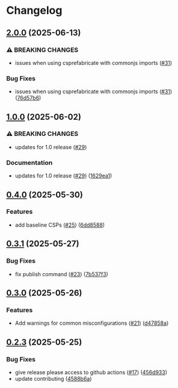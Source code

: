 # Changelog

## [2.0.0](https://github.com/JamesToohey/csprefabricate/compare/v1.0.0...v2.0.0) (2025-06-13)


### ⚠ BREAKING CHANGES

* issues when using csprefabricate with commonjs imports ([#31](https://github.com/JamesToohey/csprefabricate/issues/31))

### Bug Fixes

* issues when using csprefabricate with commonjs imports ([#31](https://github.com/JamesToohey/csprefabricate/issues/31)) ([76d57b6](https://github.com/JamesToohey/csprefabricate/commit/76d57b641813d10557069e0d5b119853212f4544))

## [1.0.0](https://github.com/JamesToohey/csprefabricate/compare/v0.4.0...v1.0.0) (2025-06-02)


### ⚠ BREAKING CHANGES

* updates for 1.0 release ([#29](https://github.com/JamesToohey/csprefabricate/issues/29))

### Documentation

* updates for 1.0 release ([#29](https://github.com/JamesToohey/csprefabricate/issues/29)) ([1629ea1](https://github.com/JamesToohey/csprefabricate/commit/1629ea1e415142a54f6bd538832dbca4cdf1f179))

## [0.4.0](https://github.com/JamesToohey/csprefabricate/compare/v0.3.1...v0.4.0) (2025-05-30)


### Features

* add baseline CSPs ([#25](https://github.com/JamesToohey/csprefabricate/issues/25)) ([6dd8588](https://github.com/JamesToohey/csprefabricate/commit/6dd858853d143de66979e74ba981844c2b1e28d3))

## [0.3.1](https://github.com/JamesToohey/csprefabricate/compare/v0.3.0...v0.3.1) (2025-05-27)


### Bug Fixes

* fix publish command ([#23](https://github.com/JamesToohey/csprefabricate/issues/23)) ([7b537f3](https://github.com/JamesToohey/csprefabricate/commit/7b537f337e20c188a89ddb3dd3f2ab5ddefade04))

## [0.3.0](https://github.com/JamesToohey/csprefabricate/compare/v0.2.3...v0.3.0) (2025-05-26)


### Features

* Add warnings for common misconfigurations ([#21](https://github.com/JamesToohey/csprefabricate/issues/21)) ([d47858a](https://github.com/JamesToohey/csprefabricate/commit/d47858a04b777edec738b0f8ead23845795597a5))

## [0.2.3](https://github.com/JamesToohey/csprefabricate/compare/0.2.2...v0.2.3) (2025-05-25)


### Bug Fixes

* give release please access to github actions ([#17](https://github.com/JamesToohey/csprefabricate/issues/17)) ([456d933](https://github.com/JamesToohey/csprefabricate/commit/456d933dcbb746943f1f0a921e96a5b54c6055e5))
* update contributing ([4588b6a](https://github.com/JamesToohey/csprefabricate/commit/4588b6a09731a08121f3a26612147518fbf50b05))
